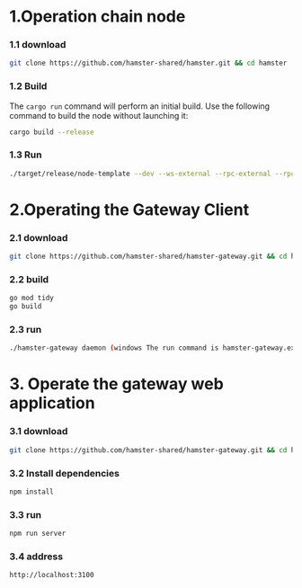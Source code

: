 
# 1.Operation chain node

### 1.1 download

```bash
git clone https://github.com/hamster-shared/hamster.git && cd hamster
```

### 1.2 Build

The `cargo run` command will perform an initial build. Use the following command to build the node
without launching it:

```sh
cargo build --release
```
### 1.3 Run

```bash
./target/release/node-template --dev --ws-external --rpc-external --rpc-cors all --unsafe-rpc-external --rpc-methods unsafe --unsafe-ws-external --no-mdns
```
# 2.Operating the Gateway Client

### 2.1 download

```bash
git clone https://github.com/hamster-shared/hamster-gateway.git && cd hamster-gateway
```

### 2.2 build

```sh
go mod tidy
go build
```

### 2.3 run

```bash
./hamster-gateway daemon (windows The run command is hamster-gateway.exe)
```

# 3. Operate the gateway web application
### 3.1 download
```bash
git clone https://github.com/hamster-shared/hamster-gateway.git && cd hamster-gateway/frontend
```
### 3.2 Install dependencies
```bash
npm install
```

### 3.3 run
```bash
npm run server
```
### 3.4  address
```bash
http://localhost:3100
```
